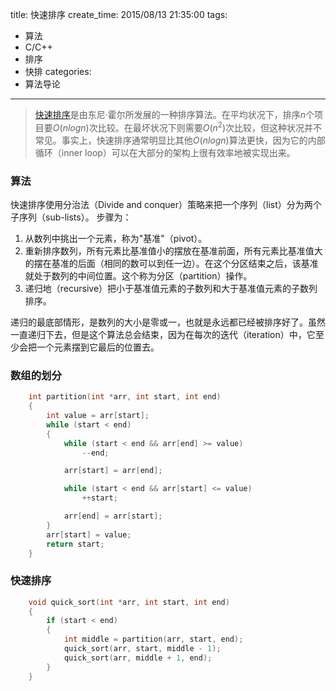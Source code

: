 title: 快速排序
create_time: 2015/08/13 21:35:00
tags:
- 算法
- C/C++
- 排序
- 快排
categories:
- 算法导论

---
>[快速排序](https://zh.wikipedia.org/wiki/%E5%BF%AB%E9%80%9F%E6%8E%92%E5%BA%8F)是由东尼·霍尔所发展的一种排序算法。在平均状况下，排序$n$个项目要$Ο(nlogn)$次比较。在最坏状况下则需要$Ο(n^{2})$次比较，但这种状况并不常见。事实上，快速排序通常明显比其他$Ο(nlogn)$算法更快，因为它的内部循环（inner loop）可以在大部分的架构上很有效率地被实现出来。

### 算法
快速排序使用分治法（Divide and conquer）策略来把一个序列（list）分为两个子序列（sub-lists）。
步骤为：

1. 从数列中挑出一个元素，称为"基准"（pivot）。
2. 重新排序数列，所有元素比基准值小的摆放在基准前面，所有元素比基准值大的摆在基准的后面（相同的数可以到任一边）。在这个分区结束之后，该基准就处于数列的中间位置。这个称为分区（partition）操作。
3. 递归地（recursive）把小于基准值元素的子数列和大于基准值元素的子数列排序。

递归的最底部情形，是数列的大小是零或一，也就是永远都已经被排序好了。虽然一直递归下去，但是这个算法总会结束，因为在每次的迭代（iteration）中，它至少会把一个元素摆到它最后的位置去。

### 数组的划分
```cpp
	int partition(int *arr, int start, int end)
	{
	    int value = arr[start];
	    while (start < end)
	    {
	        while (start < end && arr[end] >= value)
	            --end;

	        arr[start] = arr[end];

	        while (start < end && arr[start] <= value)
	            ++start;

	        arr[end] = arr[start];
	    }
	    arr[start] = value;
	    return start;
	}
```

### 快速排序
```cpp
	void quick_sort(int *arr, int start, int end)
	{
	    if (start < end)
	    {
	        int middle = partition(arr, start, end);
	        quick_sort(arr, start, middle - 1);
	        quick_sort(arr, middle + 1, end);
	    }
	}
```
